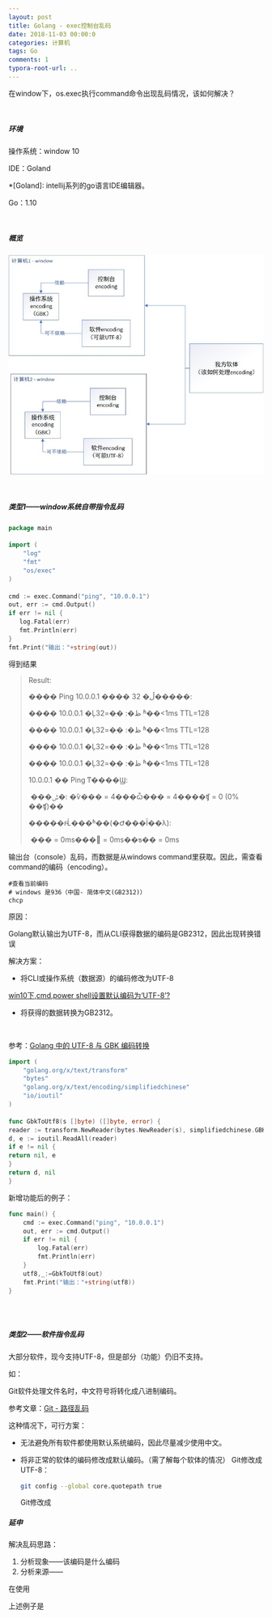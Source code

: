 ```yaml
---
layout: post
title: Golang - exec控制台乱码
date: 2018-11-03 00:00:0
categories: 计算机
tags: Go
comments: 1
typora-root-url: ..
---
```








在window下，os.exec执行command命令出现乱码情况，该如何解决？

<br>

##### 环境

操作系统：window 10

IDE：Goland		

*[Goland]: intellij系列的go语言IDE编辑器。

Go：1.10

<br>

##### 概览

![1541584784598](/assets/blog_res/1541584784598.png)

<br>

##### 类型1——window系统自带指令乱码

```go
package main

import (
	"log"
	"fmt"
	"os/exec"
)

cmd := exec.Command("ping", "10.0.0.1")
out, err := cmd.Output()
if err != nil {
   log.Fatal(err)
   fmt.Println(err)
}
fmt.Print("输出："+string(out))
```

得到结果

> Result: 
>
> ���� Ping 10.0.0.1 ���� 32 �ֽڵ�����:
>
> ���� 10.0.0.1 �Ļظ�: �ֽ�=32 ʱ��<1ms TTL=128
>
> ���� 10.0.0.1 �Ļظ�: �ֽ�=32 ʱ��<1ms TTL=128
>
> ���� 10.0.0.1 �Ļظ�: �ֽ�=32 ʱ��<1ms TTL=128
>
> ���� 10.0.0.1 �Ļظ�: �ֽ�=32 ʱ��<1ms TTL=128
>
> 10.0.0.1 �� Ping ͳ����Ϣ:
>
> ​    ���ݰ�: �ѷ��� = 4���ѽ��� = 4����ʧ = 0 (0% ��ʧ)��
>
> �����г̵Ĺ���ʱ��(�Ժ���Ϊ��λ):
>
> ​    ��� = 0ms��� = 0ms��ƽ�� = 0ms

输出台（console）乱码，而数据是从windows command里获取。因此，需查看command的编码（encoding）。

```shell
#查看当前编码
# windows 是936（中国- 简体中文(GB2312)）
chcp
```

原因：

Golang默认输出为UTF-8，而从CLI获得数据的编码是GB2312，因此出现转换错误

解决方案：

- 将CLI或操作系统（数据源）的编码修改为UTF-8

[win10下,cmd,power shell设置默认编码为‘UTF-8’? ](https://www.zhihu.com/question/54724102/answer/380875686)

- 将获得的数据转换为GB2312。

<br>

参考：[Golang 中的 UTF-8 与 GBK 编码转换](http://mengqi.info/html/2015/201507071345-using-golang-to-convert-text-between-gbk-and-utf-8.html)

```go
import (
	"golang.org/x/text/transform"
	"bytes"
	"golang.org/x/text/encoding/simplifiedchinese"
	"io/ioutil"
)

func GbkToUtf8(s []byte) ([]byte, error) {
reader := transform.NewReader(bytes.NewReader(s), simplifiedchinese.GBK.NewDecoder())
d, e := ioutil.ReadAll(reader)
if e != nil {
return nil, e
}
return d, nil
}
```

 新增功能后的例子：

```go
func main() {
	cmd := exec.Command("ping", "10.0.0.1")
	out, err := cmd.Output()
	if err != nil {
		log.Fatal(err)
		fmt.Println(err)
	}
	utf8,_:=GbkToUtf8(out)
	fmt.Print("输出："+string(utf8))
}
```

<br>

<br>

##### 类型2——软件指令乱码

大部分软件，现今支持UTF-8，但是部分（功能）仍旧不支持。

如：

Git软件处理文件名时，中文符号将转化成八进制编码。

参考文章：[Git - 路径乱码](/2018/11/06/Git-路径乱码)





这种情况下，可行方案：

- 无法避免所有软件都使用默认系统编码，因此尽量减少使用中文。

- 将非正常的软体的编码修改成默认编码。（需了解每个软体的情况）
  Git修改成UTF-8：

  ```sh
  git config --global core.quotepath true
  ```

  Git修改成







##### 延申

解决乱码思路：

1. 分析现象——该编码是什么编码
2. 分析来源——

在使用



上述例子是


